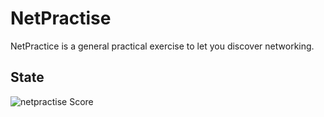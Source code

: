 # NetPractise

NetPractice is a general practical exercise to let you discover networking.
 
## State

![netpractise Score](https://img.shields.io/badge/Score-Na-grey?style=for-the-badge)
    

